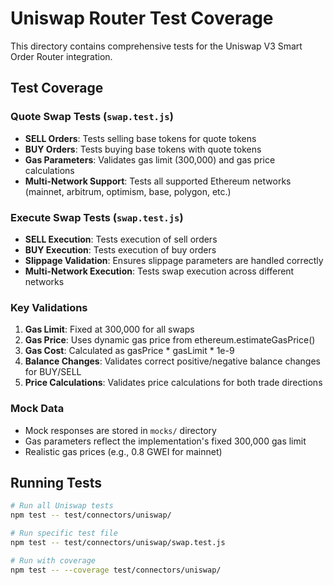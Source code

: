 # Uniswap Router Test Coverage

This directory contains comprehensive tests for the Uniswap V3 Smart Order Router integration.

## Test Coverage

### Quote Swap Tests (`swap.test.js`)
- **SELL Orders**: Tests selling base tokens for quote tokens
- **BUY Orders**: Tests buying base tokens with quote tokens
- **Gas Parameters**: Validates gas limit (300,000) and gas price calculations
- **Multi-Network Support**: Tests all supported Ethereum networks (mainnet, arbitrum, optimism, base, polygon, etc.)

### Execute Swap Tests (`swap.test.js`)
- **SELL Execution**: Tests execution of sell orders
- **BUY Execution**: Tests execution of buy orders
- **Slippage Validation**: Ensures slippage parameters are handled correctly
- **Multi-Network Execution**: Tests swap execution across different networks

### Key Validations
1. **Gas Limit**: Fixed at 300,000 for all swaps
2. **Gas Price**: Uses dynamic gas price from ethereum.estimateGasPrice()
3. **Gas Cost**: Calculated as gasPrice * gasLimit * 1e-9
4. **Balance Changes**: Validates correct positive/negative balance changes for BUY/SELL
5. **Price Calculations**: Validates price calculations for both trade directions

### Mock Data
- Mock responses are stored in `mocks/` directory
- Gas parameters reflect the implementation's fixed 300,000 gas limit
- Realistic gas prices (e.g., 0.8 GWEI for mainnet)

## Running Tests

```bash
# Run all Uniswap tests
npm test -- test/connectors/uniswap/

# Run specific test file
npm test -- test/connectors/uniswap/swap.test.js

# Run with coverage
npm test -- --coverage test/connectors/uniswap/
```